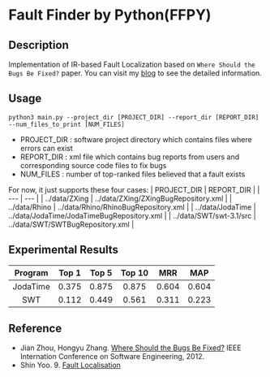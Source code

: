 # Fault Finder by Python(FFPY)
## Description
Implementation of IR-based Fault Localization based on `Where Should the Bugs Be Fixed?` paper. You can visit my [blog](https://drumpt.github.io/category/FFPY/) to see the detailed information.

## Usage
```
python3 main.py --project_dir [PROJECT_DIR] --report_dir [REPORT_DIR] --num_files_to_print [NUM_FILES]
```
- PROJECT_DIR : software project directory which contains files where errors can exist
- REPORT_DIR : xml file which contains bug reports from users and corresponding source code files to fix bugs
- NUM_FILES : number of top-ranked files believed that a fault exists  

For now, it just supports these four cases:
| PROJECT_DIR | REPORT_DIR |
| --- | --- |
| ../data/ZXing | ../data/ZXing/ZXingBugRepository.xml |
| ../data/Rhino | ../data/Rhino/RhinoBugRepository.xml |
| ../data/JodaTime | ../data/JodaTime/JodaTimeBugRepository.xml |
| ../data/SWT/swt-3.1/src | ../data/SWT/SWTBugRepository.xml |

## Experimental Results

| Program | Top 1 | Top 5 | Top 10 | MRR | MAP |
| :---: | :---: | :---: | :---: | :---: | :---: |
| JodaTime | 0.375 | 0.875 | 0.875 | 0.604 | 0.604 |
| SWT | 0.112 | 0.449 | 0.561 | 0.311 | 0.223 |

## Reference
- Jian Zhou, Hongyu Zhang. [Where Should the Bugs Be Fixed?](https://ieeexplore.ieee.org/stamp/stamp.jsp?tp=&arnumber=6227210) IEEE Internation Conference on Software Engineering, 2012.  
- Shin Yoo. 9. [Fault Localisation](https://coinse.kaist.ac.kr/assets/files/teaching/2020/cs453/cs453slide09.pdf)
